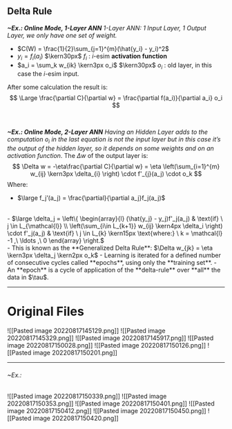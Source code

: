 ## Delta Rule
***~Ex.: Online Mode, 1-Layer ANN***
*1-Layer ANN: 1 Input Layer, 1 Output Layer, we only have one set of weight.*
- $C(W) = \frac{1}{2}\sum_{j=1}^{m}(\hat{y_i} - y_i)^2$
- $y_i = f_i(a_i)$ $\kern30px$ $f_i$ : $i$-esim **activation function**
- $a_i = \sum_k w_{ik} \kern3px o_i$ $\kern30px$ $o_i$ : old layer, in this case the $i$-esim input.

After some calculation the result is:
$$
\Large \frac{\partial C}{\partial w} = \frac{\partial f(a_i)}{\partial a_i} o_i
$$

<br>

***~Ex.: Online Mode, 2-Layer ANN***
*Having an Hidden Layer adds to the computation $o_i$ in the last equation is not the input layer but in this case it’s the output of the hidden layer, so it depends on some weights and on an activation function*.
The $\Delta w$ of the output layer is:
$$
\Delta w = -\eta\frac{\partial C}{\partial w} = \eta \left(\sum_{i=1}^{m} w_{ij} \kern3px \delta_{i} \right) \cdot f'_{j}(a_j) \cdot o_k
$$
Where:
- $\large f_j’(a_j) = \frac{\partial}{\partial a_j}f_j(a_j)$
<br>
- $\large \delta_j = \left\{ \begin{array}{l} (\hat{y_j} - y_j)f'_j(a_j) & \text{if} \ j \in L_{\mathcal{l}} \\ \left(\sum_{i\in L_{k+1}} w_{ij} \kern4px \delta_i \right) \cdot f'_j(a_j) & \text{if} \ j \in L_{k} \kern15px \text{where:} \ k = \mathcal{l} -1 ,\ \ldots ,\ 0 \end{array} \right.$
<br>
- This is known as the **Generalized Delta Rule**: $\Delta w_{jk} = \eta \kern3px \delta_j \kern2px o_k$
- Learning is iterated for a defined number of consecutive cycles called **epochs**, using only the **training set**.
- An **epoch** is a cycle of application of the **delta-rule** over **all** the data in $\tau$.


---
# Original Files
![[Pasted image 20220817145129.png]]
![[Pasted image 20220817145329.png]]
![[Pasted image 20220817145917.png]]
![[Pasted image 20220817150028.png]]
![[Pasted image 20220817150126.png]]
![[Pasted image 20220817150201.png]]

---
###### ~Ex.:
![[Pasted image 20220817150339.png]]
![[Pasted image 20220817150353.png]]
![[Pasted image 20220817150401.png]]
![[Pasted image 20220817150412.png]]
![[Pasted image 20220817150450.png]]
![[Pasted image 20220817150420.png]]
